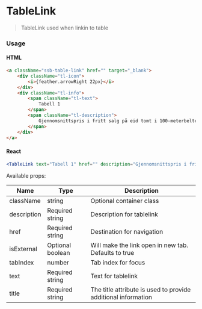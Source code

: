 TableLink
========

> TableLink used when linkin to table
### Usage


#### HTML

```html
<a className="ssb-table-link" href="" target="_blank">
    <div className="tl-icon">
        <i>{feather.arrowRight 22px}</i>
    </div>
    <div className="tl-info">
        <span className="tl-text">
            Tabell 1
        </span>
        <span className="tl-description">
            Gjennomsnittspris i fritt salg på eid tomt i 100-meterbeltet. 2015-2108.
        </span>
    </div>
</a>
```

#### React

```jsx harmony
<TableLink text="Tabell 1" href="" description="Gjennomsnittspris i fritt salg på eid tomt i 100-meterbeltet. 2015-2108." />
```

Available props:

| Name       | Type           | Description  |
| ---------- | ------------- | ----- |
| className   | string | Optional container class|
| description | Required string | Description for tablelink |
| href | Required string| Destination for navigation |
| isExternal | Optional boolean | Will make the link open in new tab. Defaults to true |
| tabIndex | number | Tab index for focus |
| text | Required string | Text for tablelink |
| title | Required string | The title attribute is used to provide additional information |
